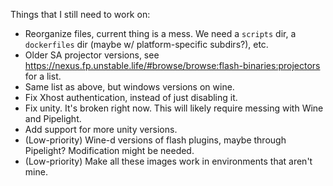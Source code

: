 Things that I still need to work on:
 - Reorganize files, current thing is a mess. We need a `scripts` dir, a `dockerfiles` dir (maybe w/ platform-specific subdirs?), etc.
 - Older SA projector versions, see https://nexus.fp.unstable.life/#browse/browse:flash-binaries:projectors for a list.
 - Same list as above, but windows versions on wine.
 - Fix Xhost authentication, instead of just disabling it.
 - Fix unity. It's broken right now. This will likely require messing with Wine and Pipelight.
 - Add support for more unity versions.
 - (Low-priority) Wine-d versions of flash plugins, maybe through Pipelight? Modification might be needed.
 - (Low-priority) Make all these images work in environments that aren't mine.
